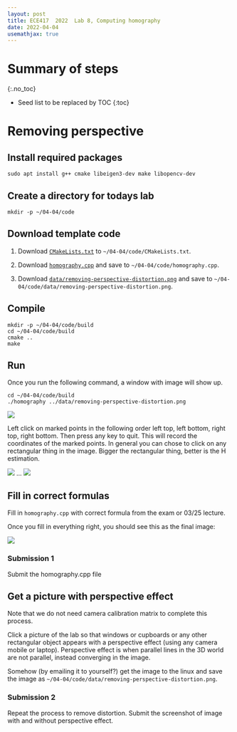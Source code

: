 ```yaml
---
layout: post
title: ECE417  2022  Lab 8, Computing homography
date: 2022-04-04
usemathjax: true
---
```


# Summary of steps
{:.no_toc}

* Seed list to be replaced by TOC
{:toc}

# Removing perspective

## Install required packages

``` shellsession
sudo apt install g++ cmake libeigen3-dev make libopencv-dev
```

## Create a directory for todays lab

``` shellsession
mkdir -p ~/04-04/code
```

## Download template code

1. Download [`CMakeLists.txt`](https://github.com/wecacuee/ECE417-Mobile-Robots/blob/master/docs/labnotes/04-04-homography/code/CMakeLists.txt) to `~/04-04/code/CMakeLists.txt`.

2. Download [`homography.cpp`](https://github.com/wecacuee/ECE417-Mobile-Robots/blob/master/docs/labnotes/04-04-homography/code/homography.cpp) and save to `~/04-04/code/homography.cpp`.

3. Download [`data/removing-perspective-distortion.png`](https://github.com/wecacuee/ECE417-Mobile-Robots/blob/master/docs/labnotes/04-04-homography/data/removing-perspective-distortion.png) and save to `~/04-04/code/data/removing-perspective-distortion.png`.

## Compile

``` shellsession
mkdir -p ~/04-04/code/build
cd ~/04-04/code/build
cmake ..
make
```

## Run

Once you run the following command, a window with image will show up.

``` shellsession
cd ~/04-04/code/build
./homography ../data/removing-perspective-distortion.png
```

![](media/opencv-window-input-points.png)

Left click on marked points in the following order left top, left bottom, right top, right bottom. Then press any key to quit. This will record the coordinates of the marked points. In general you can chose to click on any rectangular thing in the image. Bigger the rectangular thing, better is the H estimation.

![](media/terminal_output.png)
...
![](media/terminal_output_end.png)

## Fill in correct formulas

Fill in `homography.cpp` with correct formula from the exam or 03/25 lecture.

Once you fill in everything right, you should see this as the final image:

![](media/opencv-window-output-image.png)

### Submission 1

Submit the homography.cpp file

## Get a picture with perspective effect

Note that we do not  need camera calibration matrix to complete this process.

Click a picture of the lab so that windows or cupboards or any other rectangular
object appears with a perspective effect (using any camera mobile or laptop).
Perspective effect is when parallel lines in the 3D world are not parallel,
instead converging in the image.


Somehow (by emailing it to yourself?) get the image to the linux and save the image as `~/04-04/code/data/removing-perspective-distortion.png`.


### Submission 2

Repeat the process to remove distortion. Submit the screenshot of image with and without perspective effect.


